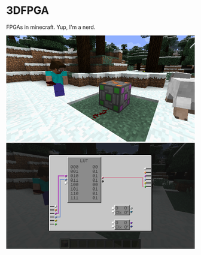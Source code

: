3DFPGA
======

FPGAs in minecraft. Yup, I'm a nerd.

![FPGA Block](/resources/mods/fpga3d/screenshots/SimpleBlock.png)
![FPGA Block GUI](/resources/mods/fpga3d/screenshots/GUIScreen.png)
